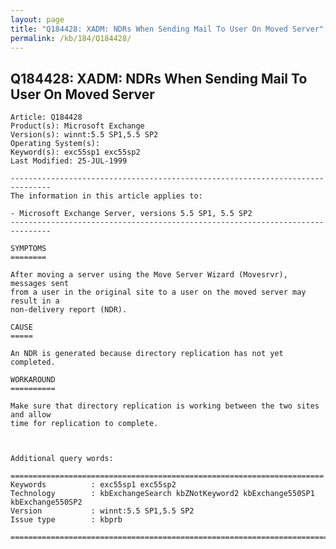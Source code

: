 ```yaml
---
layout: page
title: "Q184428: XADM: NDRs When Sending Mail To User On Moved Server"
permalink: /kb/184/Q184428/
---
```


## Q184428: XADM: NDRs When Sending Mail To User On Moved Server

	Article: Q184428
	Product(s): Microsoft Exchange
	Version(s): winnt:5.5 SP1,5.5 SP2
	Operating System(s): 
	Keyword(s): exc55sp1 exc55sp2
	Last Modified: 25-JUL-1999
	
	-------------------------------------------------------------------------------
	The information in this article applies to:
	
	- Microsoft Exchange Server, versions 5.5 SP1, 5.5 SP2 
	-------------------------------------------------------------------------------
	
	SYMPTOMS
	========
	
	After moving a server using the Move Server Wizard (Movesrvr), messages sent
	from a user in the original site to a user on the moved server may result in a
	non-delivery report (NDR).
	
	CAUSE
	=====
	
	An NDR is generated because directory replication has not yet completed.
	
	WORKAROUND
	==========
	
	Make sure that directory replication is working between the two sites and allow
	time for replication to complete.
	
	
	
	Additional query words:
	
	======================================================================
	Keywords          : exc55sp1 exc55sp2 
	Technology        : kbExchangeSearch kbZNotKeyword2 kbExchange550SP1 kbExchange550SP2
	Version           : winnt:5.5 SP1,5.5 SP2
	Issue type        : kbprb
	
	=============================================================================
	
